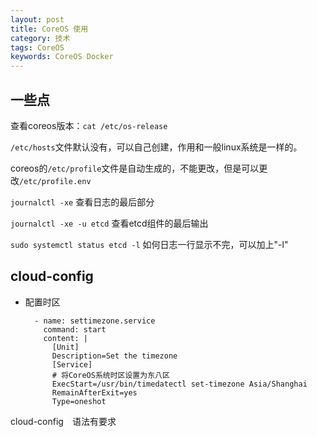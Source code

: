 ```yaml
---
layout: post
title: CoreOS 使用
category: 技术
tags: CoreOS
keywords: CoreOS Docker
---
```


## 一些点

查看coreos版本：`cat /etc/os-release`

`/etc/hosts`文件默认没有，可以自己创建，作用和一般linux系统是一样的。

coreos的`/etc/profile`文件是自动生成的，不能更改，但是可以更改`/etc/profile.env`

`journalctl -xe` 查看日志的最后部分

`journalctl -xe -u etcd`  查看etcd组件的最后输出

`sudo systemctl status etcd -l` 如何日志一行显示不完，可以加上"-l"

## cloud-config

- 配置时区

        - name: settimezone.service
          command: start
          content: |
            [Unit]
            Description=Set the timezone
            [Service]
            # 将CoreOS系统时区设置为东八区
            ExecStart=/usr/bin/timedatectl set-timezone Asia/Shanghai
            RemainAfterExit=yes
            Type=oneshot


cloud-config　语法有要求